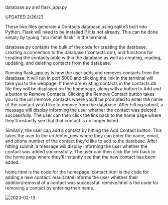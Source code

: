 database.py and flask_app.py

UPDATED 2/26/23

These two files generate a Contacts database using sqlite3 built into Python. Flask will need to be installed if it is not already. This can be done simply by typing "pip install flask" in the terminal.

database.py contains the bulk of the code for creating the database, creating a connection to the database ('contacts.db'), and functions for creating the contacts table within the database as well as creating, reading, updating, and deleting contacts from the database.

Running flask_app.py is how the user adds and removes contacts from the database. It will run in port 5000 and clicking the link in the terminal will take you to the webpage. If there are existing contacts in the contacts.db file they will be displayed on the homepage, along with a button to Add and a button to Remove Contacts. Clicking the Remove Contact button takes you to the url /remove_contacts where you'll be prompted to enter the name of the contact you'd like to remove from the database. After hitting submit, a message will display informing the user whether the contact was deleted successfully. The user can then click the link back to the home page where they'll instantly see that that contact is no longer listed.

Similarly, the user can add a contact by hitting the Add Contact button. This takes the user to the url /enter_new where they can enter the name, email, and phone number of the contact they'd like to add to the database. After hitting submit, a message will display informing the user whether the contact was added successfully. The user can then click the link back to the home page where they'll instantly see that the new contact has been added.

home.html is the code for the homepage. contact.html is the code for adding a new contact. result.html informs the user whether their addition/removal of a contact was successful. remove.html is the code for removing a contact by entering their name.

![2023-02-13](https://user-images.githubusercontent.com/102632741/218637767-33d6c170-b310-4dc5-9740-a8a12c7a2abd.png)
